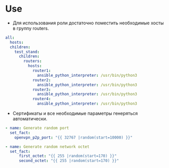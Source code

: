 # Use

* Для использования роли достаточно поместить необходимые хосты в группу routers.

``` yaml
all:
  hosts:
  children:
    test_stand:
      children:
        routers:
          hosts:
            router1:
              ansible_python_interpreter: /usr/bin/python3
            router2:
              ansible_python_interpreter: /usr/bin/python3
            router3:
              ansible_python_interpreter: /usr/bin/python3
            router4:
              ansible_python_interpreter: /usr/bin/python3
```

* Сертификаты и все необходимые параметры генеряться автоматически.

``` yaml
- name: Generate random port
  set_fact:
    openvpn_p2p_port: "{{ 32767 |random(start=10000) }}"

- name: Generate random network octet
  set_fact:
      first_octet: "{{ 255 |random(start=170) }}"
      second_octet: "{{ 255 |random(start=170) }}"
```
